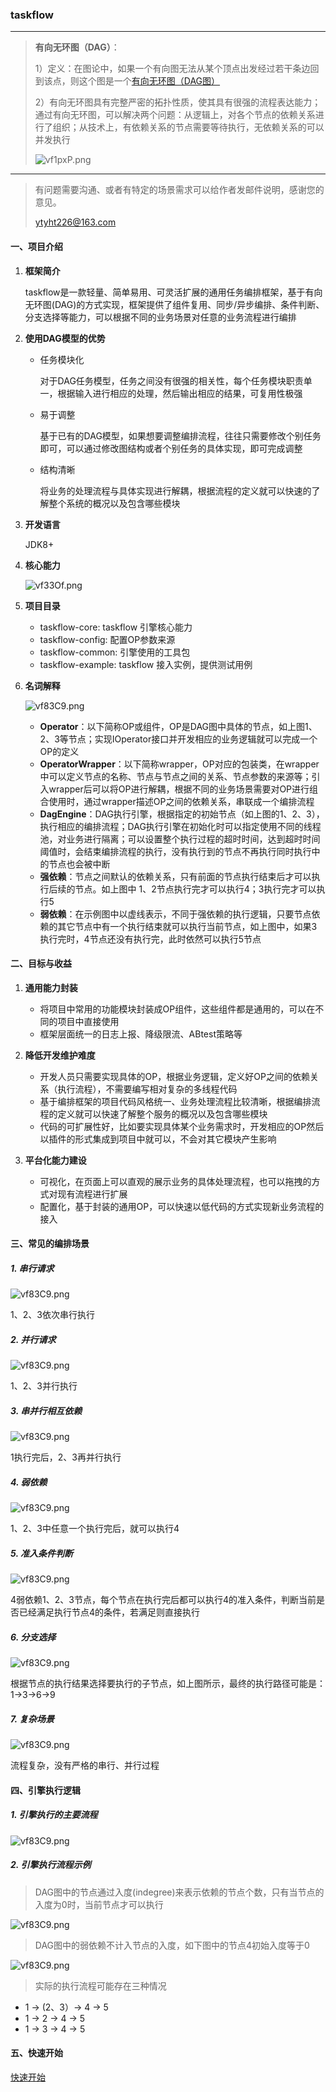 ### taskflow
---
>**有向无环图（DAG）**：
>
>1）定义：在图论中，如果一个有向图无法从某个顶点出发经过若干条边回到该点，则这个图是一个[有向无环图（DAG图）](https://baike.baidu.com/item/%E6%9C%89%E5%90%91%E6%97%A0%E7%8E%AF%E5%9B%BE/10972513)
>
>2）有向无环图具有完整严密的拓扑性质，使其具有很强的流程表达能力；通过有向无环图，可以解决两个问题：从逻辑上，对各个节点的依赖关系进行了组织；从技术上，有依赖关系的节点需要等待执行，无依赖关系的可以并发执行
>
>   ![vf1pxP.png](https://s1.ax1x.com/2022/08/29/vfYJvn.png)

---
>有问题需要沟通、或者有特定的场景需求可以给作者发邮件说明，感谢您的意见。
>
>ytyht226@163.com

#### 一、项目介绍
1. **框架简介**

    taskflow是一款轻量、简单易用、可灵活扩展的通用任务编排框架，基于有向无环图(DAG)的方式实现，框架提供了组件复用、同步/异步编排、条件判断、分支选择等能力，可以根据不同的业务场景对任意的业务流程进行编排

2. **使用DAG模型的优势**
   * 任务模块化

        对于DAG任务模型，任务之间没有很强的相关性，每个任务模块职责单一，根据输入进行相应的处理，然后输出相应的结果，可复用性极强
   * 易于调整

        基于已有的DAG模型，如果想要调整编排流程，往往只需要修改个别任务即可，可以通过修改图结构或者个别任务的具体实现，即可完成调整
   * 结构清晰

        将业务的处理流程与具体实现进行解耦，根据流程的定义就可以快速的了解整个系统的概况以及包含哪些模块

3. **开发语言**

   JDK8+
   
4. **核心能力**

    ![vf33Of.png](https://s1.ax1x.com/2022/09/06/v77QmT.png)
5. **项目目录**
   * taskflow-core: taskflow 引擎核心能力
   * taskflow-config: 配置OP参数来源
   * taskflow-common: 引擎使用的工具包
   * taskflow-example: taskflow 接入实例，提供测试用例

6. **名词解释**

    ![vf83C9.png](https://s1.ax1x.com/2022/09/06/v774HS.png)
   * **Operator**：以下简称OP或组件，OP是DAG图中具体的节点，如上图1、2、3等节点；实现IOperator接口并开发相应的业务逻辑就可以完成一个OP的定义
   * **OperatorWrapper**：以下简称wrapper，OP对应的包装类，在wrapper中可以定义节点的名称、节点与节点之间的关系、节点参数的来源等；引入wrapper后可以将OP进行解耦，根据不同的业务场景需要对OP进行组合使用时，通过wrapper描述OP之间的依赖关系，串联成一个编排流程
   * **DagEngine**：DAG执行引擎，根据指定的初始节点（如上图的1、2、3），执行相应的编排流程；DAG执行引擎在初始化时可以指定使用不同的线程池，对业务进行隔离；可以设置整个执行过程的超时时间，达到超时时间阈值时，会结束编排流程的执行，没有执行到的节点不再执行同时执行中的节点也会被中断
   * **强依赖**：节点之间默认的依赖关系，只有前面的节点执行结束后才可以执行后续的节点。如上图中 1、2节点执行完才可以执行4；3执行完才可以执行5
   * **弱依赖**：在示例图中以虚线表示，不同于强依赖的执行逻辑，只要节点依赖的其它节点中有一个执行结束就可以执行当前节点，如上图中，如果3执行完时，4节点还没有执行完，此时依然可以执行5节点

#### 二、目标与收益
1. **通用能力封装**

   * 将项目中常用的功能模块封装成OP组件，这些组件都是通用的，可以在不同的项目中直接使用
   * 框架层面统一的日志上报、降级限流、ABtest策略等
2. **降低开发维护难度**

   * 开发人员只需要实现具体的OP，根据业务逻辑，定义好OP之间的依赖关系（执行流程），不需要编写相对复杂的多线程代码
   * 基于编排框架的项目代码风格统一、业务处理流程比较清晰，根据编排流程的定义就可以快速了解整个服务的概况以及包含哪些模块
   * 代码的可扩展性好，比如要实现具体某个业务需求时，开发相应的OP然后以插件的形式集成到项目中就可以，不会对其它模块产生影响
3. **平台化能力建设**

   * 可视化，在页面上可以直观的展示业务的具体处理流程，也可以拖拽的方式对现有流程进行扩展
   * 配置化，基于封装的通用OP，可以快速以低代码的方式实现新业务流程的接入

#### 三、常见的编排场景

##### 1. 串行请求
![vf83C9.png](https://s1.ax1x.com/2022/08/31/v4QAeO.png)

1、2、3依次串行执行
##### 2. 并行请求
![vf83C9.png](https://s1.ax1x.com/2022/08/31/v4lPhj.png)

1、2、3并行执行
##### 3. 串并行相互依赖
![vf83C9.png](https://s1.ax1x.com/2022/09/07/vHJ1Nn.png)

1执行完后，2、3再并行执行 
##### 4. 弱依赖
![vf83C9.png](https://s1.ax1x.com/2022/08/31/v4QRpR.png)

1、2、3中任意一个执行完后，就可以执行4 
##### 5. 准入条件判断
![vf83C9.png](https://s1.ax1x.com/2022/08/31/v4Qf6x.png)

4弱依赖1、2、3节点，每个节点在执行完后都可以执行4的准入条件，判断当前是否已经满足执行节点4的条件，若满足则直接执行
##### 6. 分支选择
![vf83C9.png](https://s1.ax1x.com/2022/09/06/v7Hn4H.png)

根据节点的执行结果选择要执行的子节点，如上图所示，最终的执行路径可能是：1->3->6->9 
##### 7. 复杂场景
![vf83C9.png](https://s1.ax1x.com/2022/09/06/v7HFjx.png)

流程复杂，没有严格的串行、并行过程 

#### 四、引擎执行逻辑
##### 1. 引擎执行的主要流程

![vf83C9.png](https://s1.ax1x.com/2022/10/21/xcnxeS.png)

##### 2. 引擎执行流程示例
>DAG图中的节点通过入度(indegree)来表示依赖的节点个数，只有当节点的入度为0时，当前节点才可以执行

![vf83C9.png](https://s1.ax1x.com/2022/09/06/v7HzsP.png)

>DAG图中的弱依赖不计入节点的入度，如下图中的节点4初始入度等于0

![vf83C9.png](https://s1.ax1x.com/2022/09/06/v7Hg54.png)

>实际的执行流程可能存在三种情况
* 1 -> (2、3）-> 4 -> 5
* 1 -> 2 -> 4 -> 5
* 1 -> 3 -> 4 -> 5

#### 五、快速开始
[快速开始](./QuickStart.md)
